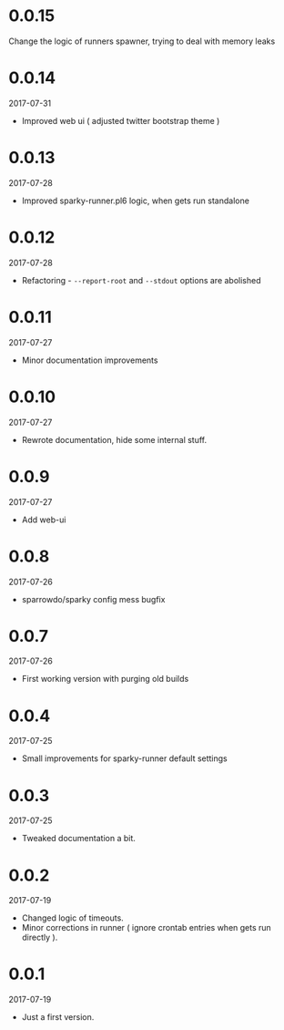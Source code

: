 # 0.0.15

Change the logic of runners spawner, trying to deal with memory leaks 


# 0.0.14

2017-07-31

* Improved web ui ( adjusted twitter bootstrap theme )

# 0.0.13

2017-07-28

* Improved sparky-runner.pl6 logic, when gets run standalone

# 0.0.12

2017-07-28

* Refactoring - `--report-root` and `--stdout` options are abolished

# 0.0.11

2017-07-27

* Minor documentation improvements

# 0.0.10

2017-07-27

* Rewrote documentation, hide some internal stuff.

# 0.0.9

2017-07-27

* Add web-ui

# 0.0.8

2017-07-26

* sparrowdo/sparky config mess bugfix 

# 0.0.7

2017-07-26

* First working version with purging old builds

# 0.0.4

2017-07-25

* Small improvements for sparky-runner default settings

# 0.0.3

2017-07-25

* Tweaked documentation a bit.

# 0.0.2

2017-07-19

* Changed logic of timeouts.
* Minor corrections in runner ( ignore crontab entries when gets run directly ).

# 0.0.1

2017-07-19

* Just a first version.
